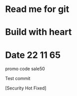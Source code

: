 # Read me for git
# Build with heart
# Date 22 11 65
promo code sale50

Test commit

[Security Hot Fixed]

